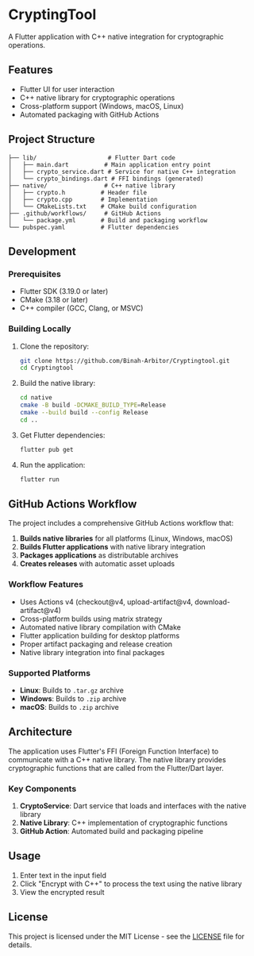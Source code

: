 # CryptingTool

A Flutter application with C++ native integration for cryptographic operations.

## Features

- Flutter UI for user interaction
- C++ native library for cryptographic operations
- Cross-platform support (Windows, macOS, Linux)
- Automated packaging with GitHub Actions

## Project Structure

```
├── lib/                    # Flutter Dart code
│   ├── main.dart          # Main application entry point
│   ├── crypto_service.dart # Service for native C++ integration
│   └── crypto_bindings.dart # FFI bindings (generated)
├── native/                # C++ native library
│   ├── crypto.h          # Header file
│   ├── crypto.cpp        # Implementation
│   └── CMakeLists.txt    # CMake build configuration
├── .github/workflows/     # GitHub Actions
│   └── package.yml       # Build and packaging workflow
└── pubspec.yaml          # Flutter dependencies
```

## Development

### Prerequisites

- Flutter SDK (3.19.0 or later)
- CMake (3.18 or later)
- C++ compiler (GCC, Clang, or MSVC)

### Building Locally

1. Clone the repository:
   ```bash
   git clone https://github.com/Binah-Arbitor/Cryptingtool.git
   cd Cryptingtool
   ```

2. Build the native library:
   ```bash
   cd native
   cmake -B build -DCMAKE_BUILD_TYPE=Release
   cmake --build build --config Release
   cd ..
   ```

3. Get Flutter dependencies:
   ```bash
   flutter pub get
   ```

4. Run the application:
   ```bash
   flutter run
   ```

## GitHub Actions Workflow

The project includes a comprehensive GitHub Actions workflow that:

1. **Builds native libraries** for all platforms (Linux, Windows, macOS)
2. **Builds Flutter applications** with native library integration
3. **Packages applications** as distributable archives
4. **Creates releases** with automatic asset uploads

### Workflow Features

- Uses Actions v4 (checkout@v4, upload-artifact@v4, download-artifact@v4)
- Cross-platform builds using matrix strategy
- Automated native library compilation with CMake
- Flutter application building for desktop platforms
- Proper artifact packaging and release creation
- Native library integration into final packages

### Supported Platforms

- **Linux**: Builds to `.tar.gz` archive
- **Windows**: Builds to `.zip` archive  
- **macOS**: Builds to `.zip` archive

## Architecture

The application uses Flutter's FFI (Foreign Function Interface) to communicate with a C++ native library. The native library provides cryptographic functions that are called from the Flutter/Dart layer.

### Key Components

1. **CryptoService**: Dart service that loads and interfaces with the native library
2. **Native Library**: C++ implementation of cryptographic functions
3. **GitHub Action**: Automated build and packaging pipeline

## Usage

1. Enter text in the input field
2. Click "Encrypt with C++" to process the text using the native library
3. View the encrypted result

## License

This project is licensed under the MIT License - see the [LICENSE](LICENSE) file for details.